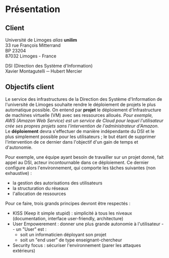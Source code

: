 # Présentation

## Client

Université de Limoges *alias* **unilim**  
33 rue François Mitterrand  
BP 23204  
87032 Limoges - France  


DSI (Direction des Système d'Information)  
Xavier Montagutelli ─ Hubert Mercier

## Objectifs client

Le service des infrastructures de la Direction des Système d'Information de l'université de Limoges souhaite rendre le déploiement de projets le plus automatique possible. On entend par **projet** le déploiement d'Infrastructure de machines virtuelle (VM) avec ses ressources alloués. *Pour exemple, AWS (Amazon Web Service) est un service de Cloud pour lequel l'utilisateur  crée ses propres projets sans l'intervention de l'administrateur d'Amazon*. Le **déploiement** devra s'effectuer de manière indépendante du DSI et le plus simplement possible pour les utilisateurs ; le but étant de supprimer l'intervention de ce dernier dans l'objectif d'un gain de temps et d'autonomie.


Pour exemple, une équipe ayant besoin de travailler sur un projet donné, fait appel au DSI, acteur incontournable dans ce déploiement. Ce dernier configure alors l'environnement, qui comporte les tâches suivantes (non exhaustive) :
- la gestion des autorisations des utilisateurs
- la structuration du réseaux
- l'allocation de ressources

Pour ce faire, trois grands principes devront être respectés :
- KISS (Keep it simple stupid) : simplicité à tous les niveaux (documentation, interface user-friendly, architecture)
- User Empowerement : donner une plus grande autonomie à l'utilisateur -- un "User" est :
  -  soit un informaticien déployant son projet
  -  soit un "end user" de type enseignant-chercheur
- Security focus : sécuriser l'environnement (parer les attaques extérieurs)

